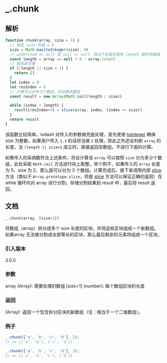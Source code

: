 # _.chunk

## 解析

```js
function chunk(array, size = 1) {
  // 保证 size 的值 ≥ 0
  size = Math.max(toInteger(size), 0)
  // undefined == null 且 null == null，保证不会取空值的 length 属性而报错
  const length = array == null ? 0 : array.length
  // 做兜底处理
  if (!length || size < 1) {
    return []
  }
  let index = 0
  let resIndex = 0
  // 计算可以分多少个数组，并创建该数组
  const result = new Array(Math.ceil(length / size))

  while (index < length) {
    result[resIndex++] = slice(array, index, (index += size))
  }
  return result
}
```

该函数比较简单，lodash 对传入的参数做兜底处理，首先使用 [toInteger](./toInteger) 确保 size 为整数，如果用户传入 `1.3` 的话将当做 `2` 处理，除此之外还会判断 `array` 的长度，当 `!length || size<1` 成立时，直接返回空数组，不进行下面的计算。

如果传入的采纳数符合上述条件，将会计算该 `array` 可以按照 `size` 分为多少个数组，此处采取 `Math.ceil` 方法进行向上取整。举个例子，如果传入的 `array` 长度为 5，size 为 2，那么就可以分为 3 个数组。计算完成后，接下来调用内部 [slice](./slice) 方法（类似于 `Array.prototype.slice`，但是 [slice](./slice) 方法可以保证正确的返回）在 while 循环内对 array 进行分割，存储分割结果到 result 中，最后将 result 返回。

## 文档

```javascript
_.chunk(array, [size=1])
```

将数组（array）拆分成多个 size 长度的区块，并将这些区块组成一个新数组。 如果array 无法被分割成全部等长的区块，那么最后剩余的元素将组成一个区块。

### 引入版本

3.0.0

### 参数

array (Array): 需要处理的数组
[size=1] (number): 每个数组区块的长度

### 返回

(Array): 返回一个包含拆分区块的新数组（注：相当于一个二维数组）。

### 例子

```javascript
_.chunk(['a', 'b', 'c', 'd'], 2);
// => [['a', 'b'], ['c', 'd']]
 
_.chunk(['a', 'b', 'c', 'd'], 3);
// => [['a', 'b', 'c'], ['d']]
```
